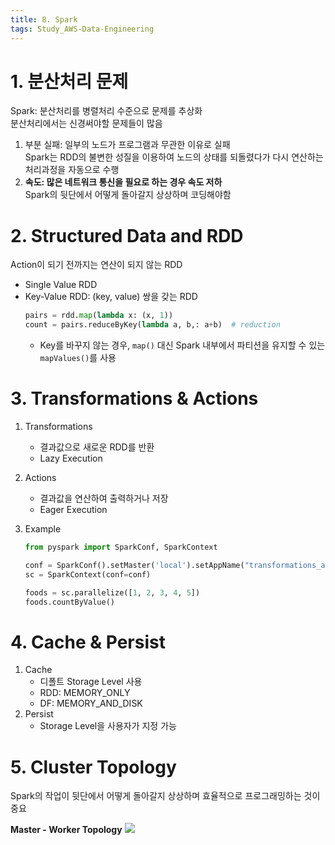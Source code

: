 ```yaml
---
title: 8. Spark
tags: Study_AWS-Data-Engineering
---
```


<!--more-->

# 1. 분산처리 문제
Spark: 분산처리를 병렬처리 수준으로 문제를 추상화 \
분산처리에서는 신경써야할 문제들이 많음

1. 부분 실패: 일부의 노드가 프로그램과 무관한 이유로 실패 \
Spark는 RDD의 불변한 성질을 이용하여 노드의 상태를 되돌렸다가 다시 연산하는 처리과정을 자동으로 수행
2. **속도: 많은 네트워크 통신을 필요로 하는 경우 속도 저하** \
Spark의 뒷단에서 어떻게 돌아갈지 상상하며 코딩해야함


# 2. Structured Data and RDD
Action이 되기 전까지는 연산이 되지 않는 RDD
- Single Value RDD
- Key-Value RDD: (key, value) 쌍을 갖는 RDD
    ```python
    pairs = rdd.map(lambda x: (x, 1))
    count = pairs.reduceByKey(lambda a, b,: a+b)  # reduction
    ```
    - Key를 바꾸지 않는 경우, `map()` 대신 Spark 내부에서 파티션을 유지할 수 있는 `mapValues()`를 사용


# 3. Transformations & Actions
1. Transformations
    - 결과값으로 새로운 RDD를 반환
    - Lazy Execution
2. Actions
    - 결과값을 연산하여 출력하거나 저장
    - Eager Execution

3. Example
    ```python
    from pyspark import SparkConf, SparkContext

    conf = SparkConf().setMaster('local').setAppName("transformations_actions")
    sc = SparkContext(conf=conf)

    foods = sc.parallelize([1, 2, 3, 4, 5])
    foods.countByValue()
    ```

# 4. Cache & Persist
1. Cache
   - 디폴트 Storage Level 사용
   - RDD: MEMORY_ONLY
   - DF: MEMORY_AND_DISK
2. Persist
   - Storage Level을 사용자가 지정 가능


# 5. Cluster Topology
Spark의 작업이 뒷단에서 어떻게 돌아갈지 상상하며 효율적으로 프로그래밍하는 것이 중요

**Master - Worker Topology**
![](https://wikidocs.net/images/page/26630/cluster-overview.png)
